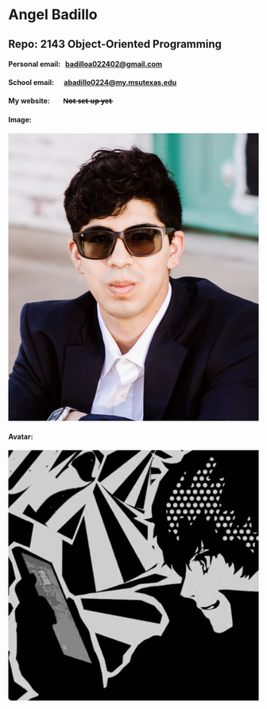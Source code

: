 # Angel Badillo
## Repo: 2143 Object-Oriented Programming
#### Personal email: &nbsp; badilloa022402@gmail.com
#### School email: &nbsp; &nbsp; &nbsp;abadillo0224@my.msutexas.edu
#### My website: &nbsp; &nbsp; &nbsp; &nbsp;N̶o̶t̶ ̶s̶e̶t̶ ̶u̶p̶ ̶y̶e̶t̶
#### Image:
![Angel Badillo](https://github.com/It-Is-Legend27/2143-OOP-Badillo/blob/main/AB.jpg)
#### Avatar:
![My Avatar](https://github.com/It-Is-Legend27/2143-OOP-Badillo/blob/main/avatar.png)
